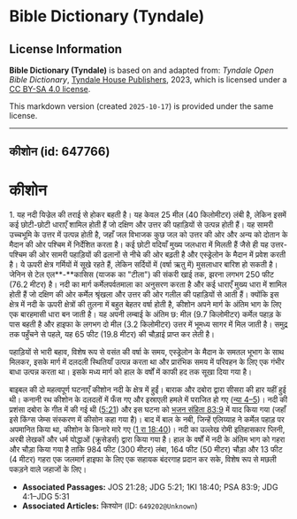 # Bible Dictionary (Tyndale)

## License Information

**Bible Dictionary (Tyndale)** is based on and adapted from: _Tyndale Open Bible Dictionary_, [Tyndale House Publishers](https://tyndaleopenresources.com/), 2023, which is licensed under a [CC BY-SA 4.0 license](https://creativecommons.org/licenses/by-sa/4.0/legalcode.en).

This markdown version (created `2025-10-17`) is provided under the same license.



--------------------------------

## कीशोन (id: 647766)

कीशोन
=====

1\. यह नदी यिज्रेल की तराई से होकर बहती है। यह केवल 25 मील (40 किलोमीटर) लंबी है, लेकिन इसमें कई छोटी\-छोटी धाराएँ शामिल होती हैं जो दक्षिण और उत्तर की पहाड़ियों से उत्पन्न होती हैं। यह सामरी उच्चभूमि के उत्तर में उत्पन्न होती है, जहाँ जल विभाजक कुछ जल को उत्तर की ओर और अन्य को दोतान के मैदान की ओर पश्चिम में निर्देशित करता है। कई छोटी वदियाँ मुख्य जलधारा में मिलती हैं जैसे ही यह उत्तर\-पश्चिम की ओर सामरी पहाड़ियों की ढलानों से नीचे की ओर बढ़ती है और एस्ड्रेलोन के मैदान में प्रवेश करती है। ये ऊपरी क्षेत्र गर्मियों में सूखे रहते हैं, लेकिन सर्दियों में (वर्षा ऋतु में) मुसलाधार बारिश हो सकती है। जेनिन से टेल एल**\-**कासिस (याजक का "टीला") की संकरी खाई तक, झरना लगभग 250 फीट (76\.2 मीटर) है। नदी का मार्ग कर्मेलपर्वतमाला का अनुसरण करता है और कई धाराएँ मुख्य धारा में शामिल होती हैं जो दक्षिण की ओर कर्मेल श्रृंखला और उत्तर की ओर गलील की पहाड़ियों से आती हैं। क्योंकि इस क्षेत्र में नदी के ऊपरी क्षेत्रों की तुलना में बहुत बेहतर वर्षा होती है, कीशोन अपने मार्ग के अंतिम भाग के लिए एक बारहमासी धारा बन जाती है। यह अपनी लम्बाई के अंतिम छ: मील (9\.7 किलोमीटर) कर्मेल पहाड़ के पास बहती है और हाइफा के लगभग दो मील (3\.2 किलोमीटर) उत्तर में भूमध्य सागर में मिल जाती है। समुद्र तक पहुँचने से पहले, यह 65 फीट (19\.8 मीटर) की चौड़ाई प्राप्त कर लेती है।

पहाड़ियों से भारी बहाव, विशेष रूप से वसंत की वर्षा के समय, एस्ड्रेलोन के मैदान के समतल भूभाग के साथ मिलकर, इसके मार्ग में दलदली स्थितियाँ उत्पन्न करता था और प्रारंभिक समय में परिवहन के लिए एक गंभीर बाधा उत्पन्न करता था। इसके मध्य मार्ग को हाल के वर्षों में काफी हद तक सूखा दिया गया है।

बाइबल की दो महत्वपूर्ण घटनाएँ कीशोन नदी के क्षेत्र में हुईं। बाराक और दबोरा द्वारा सीसरा की हार यहीं हुई थी। कनानी रथ कीशोन के दलदलों में फँस गए और इस्राएली हमले में पराजित हो गए ([न्या 4–5](https://ref.ly/Judg4:1-Judg5:31))। नदी की प्रशंसा दबोरा के गीत में की गई थी ([5:21](https://ref.ly/Judg5:21)) और इस घटना को [भजन संहिता 83:9](https://ref.ly/Ps83:9) में याद किया गया (जहाँ इसे किंग्स जेम्स संस्करण में कीसोन कहा गया है)। बाद में बाल के नबी, जिन्हें एलिय्याह ने कर्मेल पहाड़ पर अपमानित किया था, कीशोन के किनारे मारे गए ([1 रा 18:40](https://ref.ly/1Kgs18:40))। नदी का उल्लेख रोमी इतिहासकार प्लिनी, अरबी लेखकों और धर्म योद्धाओं (क्रूसेडर्स) द्वारा किया गया है। हाल के वर्षों में नदी के अंतिम भाग को गहरा और चौड़ा किया गया है ताकि 984 फीट (300 मीटर) लंबा, 164 फीट (50 मीटर) चौड़ा और 13 फीट (4 मीटर) गहरा एक जलमार्ग हाइफा के लिए एक सहायक बंदरगाह प्रदान कर सके, विशेष रूप से मछली पकड़ने वाले जहाजों के लिए।

* **Associated Passages:** JOS 21:28; JDG 5:21; 1KI 18:40; PSA 83:9; JDG 4:1–JDG 5:31
* **Associated Articles:** किश्योन (ID: `649202@Unknown`)

